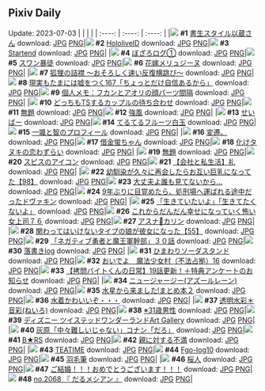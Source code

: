 ## Pixiv Daily
Update: 2023-07-03
|      |      |      |
| :----: | :----: | :----: |
|![](https://pixiv.microyu.workers.dev/c/240x480/img-master/img/2023/07/01/00/01/07/109487415_p0_master1200.jpg) **#1** [書生スタイル以蔵さん](https://www.pixiv.net/artworks/109487415) download: [JPG](https://pixiv.microyu.workers.dev/img-original/img/2023/07/01/00/01/07/109487415_p0.jpg) [PNG](https://pixiv.microyu.workers.dev/img-original/img/2023/07/01/00/01/07/109487415_p0.png)|![](https://pixiv.microyu.workers.dev/c/240x480/img-master/img/2023/07/01/00/00/05/109487179_p0_master1200.jpg) **#2** [HololiveID](https://www.pixiv.net/artworks/109487179) download: [JPG](https://pixiv.microyu.workers.dev/img-original/img/2023/07/01/00/00/05/109487179_p0.jpg) [PNG](https://pixiv.microyu.workers.dev/img-original/img/2023/07/01/00/00/05/109487179_p0.png)|![](https://pixiv.microyu.workers.dev/c/240x480/img-master/img/2023/07/02/00/00/01/109520274_p0_master1200.jpg) **#3** [Startend](https://www.pixiv.net/artworks/109520274) download: [JPG](https://pixiv.microyu.workers.dev/img-original/img/2023/07/02/00/00/01/109520274_p0.jpg) [PNG](https://pixiv.microyu.workers.dev/img-original/img/2023/07/02/00/00/01/109520274_p0.png)|
|![](https://pixiv.microyu.workers.dev/c/240x480/img-master/img/2023/07/02/12/34/57/109537272_p0_master1200.jpg) **#4** [ぼざろログ①](https://www.pixiv.net/artworks/109537272) download: [JPG](https://pixiv.microyu.workers.dev/img-original/img/2023/07/02/12/34/57/109537272_p0.jpg) [PNG](https://pixiv.microyu.workers.dev/img-original/img/2023/07/02/12/34/57/109537272_p0.png)|![](https://pixiv.microyu.workers.dev/c/240x480/img-master/img/2023/07/02/10/16/28/109532836_p0_master1200.jpg) **#5** [スワン暴徒](https://www.pixiv.net/artworks/109532836) download: [JPG](https://pixiv.microyu.workers.dev/img-original/img/2023/07/02/10/16/28/109532836_p0.jpg) [PNG](https://pixiv.microyu.workers.dev/img-original/img/2023/07/02/10/16/28/109532836_p0.png)|![](https://pixiv.microyu.workers.dev/c/240x480/img-master/img/2023/07/01/00/00/33/109487295_p0_master1200.jpg) **#6** [花嫁メリュジーヌ](https://www.pixiv.net/artworks/109487295) download: [JPG](https://pixiv.microyu.workers.dev/img-original/img/2023/07/01/00/00/33/109487295_p0.jpg) [PNG](https://pixiv.microyu.workers.dev/img-original/img/2023/07/01/00/00/33/109487295_p0.png)|
|![](https://pixiv.microyu.workers.dev/c/240x480/img-master/img/2023/07/01/22/28/19/109517007_p0_master1200.jpg) **#7** [狐狸の詰襟 〜おそろしく速い反復横跳び～](https://www.pixiv.net/artworks/109517007) download: [JPG](https://pixiv.microyu.workers.dev/img-original/img/2023/07/01/22/28/19/109517007_p0.jpg) [PNG](https://pixiv.microyu.workers.dev/img-original/img/2023/07/01/22/28/19/109517007_p0.png)|![](https://pixiv.microyu.workers.dev/c/240x480/img-master/img/2023/07/02/18/01/16/109548602_p0_master1200.jpg) **#8** [現実もたまには嘘をつく167「ちょっとだけ自信あるから」](https://www.pixiv.net/artworks/109548602) download: [JPG](https://pixiv.microyu.workers.dev/img-original/img/2023/07/02/18/01/16/109548602_p0.jpg) [PNG](https://pixiv.microyu.workers.dev/img-original/img/2023/07/02/18/01/16/109548602_p0.png)|![](https://pixiv.microyu.workers.dev/c/240x480/img-master/img/2023/07/01/07/00/09/109495009_p0_master1200.jpg) **#9** [個人メモ：フカンとアオリの顔パーツ間隔](https://www.pixiv.net/artworks/109495009) download: [JPG](https://pixiv.microyu.workers.dev/img-original/img/2023/07/01/07/00/09/109495009_p0.jpg) [PNG](https://pixiv.microyu.workers.dev/img-original/img/2023/07/01/07/00/09/109495009_p0.png)|
|![](https://pixiv.microyu.workers.dev/c/240x480/img-master/img/2023/07/02/00/01/08/109520518_p0_master1200.jpg) **#10** [どっちもTSするカップルの待ち合わせ](https://www.pixiv.net/artworks/109520518) download: [JPG](https://pixiv.microyu.workers.dev/img-original/img/2023/07/02/00/01/08/109520518_p0.jpg) [PNG](https://pixiv.microyu.workers.dev/img-original/img/2023/07/02/00/01/08/109520518_p0.png)|![](https://pixiv.microyu.workers.dev/c/240x480/img-master/img/2023/07/01/00/09/12/109488079_p0_master1200.jpg) **#11** [無題](https://www.pixiv.net/artworks/109488079) download: [JPG](https://pixiv.microyu.workers.dev/img-original/img/2023/07/01/00/09/12/109488079_p0.jpg) [PNG](https://pixiv.microyu.workers.dev/img-original/img/2023/07/01/00/09/12/109488079_p0.png)|![](https://pixiv.microyu.workers.dev/c/240x480/img-master/img/2023/07/01/04/30/02/109493406_p0_master1200.jpg) **#12** [強風](https://www.pixiv.net/artworks/109493406) download: [JPG](https://pixiv.microyu.workers.dev/img-original/img/2023/07/01/04/30/02/109493406_p0.jpg) [PNG](https://pixiv.microyu.workers.dev/img-original/img/2023/07/01/04/30/02/109493406_p0.png)|
|![](https://pixiv.microyu.workers.dev/c/240x480/img-master/img/2023/07/01/14/52/04/109503120_p0_master1200.jpg) **#13** [せいばー](https://www.pixiv.net/artworks/109503120) download: [JPG](https://pixiv.microyu.workers.dev/img-original/img/2023/07/01/14/52/04/109503120_p0.jpg) [PNG](https://pixiv.microyu.workers.dev/img-original/img/2023/07/01/14/52/04/109503120_p0.png)|![](https://pixiv.microyu.workers.dev/c/240x480/img-master/img/2023/07/01/20/30/05/109512734_p0_master1200.jpg) **#14** [てるてるフルーツ白玉](https://www.pixiv.net/artworks/109512734) download: [JPG](https://pixiv.microyu.workers.dev/img-original/img/2023/07/01/20/30/05/109512734_p0.jpg) [PNG](https://pixiv.microyu.workers.dev/img-original/img/2023/07/01/20/30/05/109512734_p0.png)|![](https://pixiv.microyu.workers.dev/c/240x480/img-master/img/2023/07/02/12/00/20/109536058_p0_master1200.jpg) **#15** [一颯と智のプロフィール](https://www.pixiv.net/artworks/109536058) download: [JPG](https://pixiv.microyu.workers.dev/img-original/img/2023/07/02/12/00/20/109536058_p0.jpg) [PNG](https://pixiv.microyu.workers.dev/img-original/img/2023/07/02/12/00/20/109536058_p0.png)|
|![](https://pixiv.microyu.workers.dev/c/240x480/img-master/img/2023/07/01/20/27/54/109511990_p0_master1200.jpg) **#16** [変遷。](https://www.pixiv.net/artworks/109511990) download: [JPG](https://pixiv.microyu.workers.dev/img-original/img/2023/07/01/20/27/54/109511990_p0.jpg) [PNG](https://pixiv.microyu.workers.dev/img-original/img/2023/07/01/20/27/54/109511990_p0.png)|![](https://pixiv.microyu.workers.dev/c/240x480/img-master/img/2023/07/01/21/48/54/109515562_p0_master1200.jpg) **#17** [借金蛍ちゃん](https://www.pixiv.net/artworks/109515562) download: [JPG](https://pixiv.microyu.workers.dev/img-original/img/2023/07/01/21/48/54/109515562_p0.jpg) [PNG](https://pixiv.microyu.workers.dev/img-original/img/2023/07/01/21/48/54/109515562_p0.png)|![](https://pixiv.microyu.workers.dev/c/240x480/img-master/img/2023/07/02/00/02/52/109520674_p0_master1200.jpg) **#18** [化けタヌキの恋わずらい](https://www.pixiv.net/artworks/109520674) download: [JPG](https://pixiv.microyu.workers.dev/img-original/img/2023/07/02/00/02/52/109520674_p0.jpg) [PNG](https://pixiv.microyu.workers.dev/img-original/img/2023/07/02/00/02/52/109520674_p0.png)|
|![](https://pixiv.microyu.workers.dev/c/240x480/img-master/img/2023/07/01/18/09/42/109508684_p0_master1200.jpg) **#19** [無題](https://www.pixiv.net/artworks/109508684) download: [JPG](https://pixiv.microyu.workers.dev/img-original/img/2023/07/01/18/09/42/109508684_p0.jpg) [PNG](https://pixiv.microyu.workers.dev/img-original/img/2023/07/01/18/09/42/109508684_p0.png)|![](https://pixiv.microyu.workers.dev/c/240x480/img-master/img/2023/07/01/11/15/45/109499056_p0_master1200.jpg) **#20** [スピスのアイコン](https://www.pixiv.net/artworks/109499056) download: [JPG](https://pixiv.microyu.workers.dev/img-original/img/2023/07/01/11/15/45/109499056_p0.jpg) [PNG](https://pixiv.microyu.workers.dev/img-original/img/2023/07/01/11/15/45/109499056_p0.png)|![](https://pixiv.microyu.workers.dev/c/240x480/img-master/img/2023/07/01/15/26/15/109504601_p0_master1200.jpg) **#21** [【会社と私生活】礼](https://www.pixiv.net/artworks/109504601) download: [JPG](https://pixiv.microyu.workers.dev/img-original/img/2023/07/01/15/26/15/109504601_p0.jpg) [PNG](https://pixiv.microyu.workers.dev/img-original/img/2023/07/01/15/26/15/109504601_p0.png)|
|![](https://pixiv.microyu.workers.dev/c/240x480/img-master/img/2023/07/02/00/03/14/109520695_p0_master1200.jpg) **#22** [幼馴染が久々に再会したらお互い巨乳になってた【98】](https://www.pixiv.net/artworks/109520695) download: [JPG](https://pixiv.microyu.workers.dev/img-original/img/2023/07/02/00/03/14/109520695_p0.jpg) [PNG](https://pixiv.microyu.workers.dev/img-original/img/2023/07/02/00/03/14/109520695_p0.png)|![](https://pixiv.microyu.workers.dev/c/240x480/img-master/img/2023/07/01/10/00/05/109497605_p0_master1200.jpg) **#23** [大丈夫よ誰も見てないから…](https://www.pixiv.net/artworks/109497605) download: [JPG](https://pixiv.microyu.workers.dev/img-original/img/2023/07/01/10/00/05/109497605_p0.jpg) [PNG](https://pixiv.microyu.workers.dev/img-original/img/2023/07/01/10/00/05/109497605_p0.png)|![](https://pixiv.microyu.workers.dev/c/240x480/img-master/img/2023/07/01/09/56/46/109497531_p0_master1200.jpg) **#24** [9年ぶりに目覚めたら、処刑場へ運ばれる途中だったドヴァキン](https://www.pixiv.net/artworks/109497531) download: [JPG](https://pixiv.microyu.workers.dev/img-original/img/2023/07/01/09/56/46/109497531_p0.jpg) [PNG](https://pixiv.microyu.workers.dev/img-original/img/2023/07/01/09/56/46/109497531_p0.png)|
|![](https://pixiv.microyu.workers.dev/c/240x480/img-master/img/2023/07/02/12/54/26/109537897_p0_master1200.jpg) **#25** [「生きていたいよ」「生きてたくないよ」](https://www.pixiv.net/artworks/109537897) download: [JPG](https://pixiv.microyu.workers.dev/img-original/img/2023/07/02/12/54/26/109537897_p0.jpg) [PNG](https://pixiv.microyu.workers.dev/img-original/img/2023/07/02/12/54/26/109537897_p0.png)|![](https://pixiv.microyu.workers.dev/c/240x480/img-master/img/2023/07/01/17/10/24/109506992_p0_master1200.jpg) **#26** [これからだんだん幸せになっていく怖い女上司７６](https://www.pixiv.net/artworks/109506992) download: [JPG](https://pixiv.microyu.workers.dev/img-original/img/2023/07/01/17/10/24/109506992_p0.jpg) [PNG](https://pixiv.microyu.workers.dev/img-original/img/2023/07/01/17/10/24/109506992_p0.png)|![](https://pixiv.microyu.workers.dev/c/240x480/img-master/img/2023/07/02/02/26/46/109524872_p0_master1200.jpg) **#27** [アスナ💖カリン](https://www.pixiv.net/artworks/109524872) download: [JPG](https://pixiv.microyu.workers.dev/img-original/img/2023/07/02/02/26/46/109524872_p0.jpg) [PNG](https://pixiv.microyu.workers.dev/img-original/img/2023/07/02/02/26/46/109524872_p0.png)|
|![](https://pixiv.microyu.workers.dev/c/240x480/img-master/img/2023/07/01/00/01/29/109487464_p0_master1200.jpg) **#28** [関わってはいけないタイプの娘が彼女になった【55】](https://www.pixiv.net/artworks/109487464) download: [JPG](https://pixiv.microyu.workers.dev/img-original/img/2023/07/01/00/01/29/109487464_p0.jpg) [PNG](https://pixiv.microyu.workers.dev/img-original/img/2023/07/01/00/01/29/109487464_p0.png)|![](https://pixiv.microyu.workers.dev/c/240x480/img-master/img/2023/07/01/19/22/14/109510690_p0_master1200.jpg) **#29** [「ネガティブ勇者と魔王軍幹部」３０話](https://www.pixiv.net/artworks/109510690) download: [JPG](https://pixiv.microyu.workers.dev/img-original/img/2023/07/01/19/22/14/109510690_p0.jpg) [PNG](https://pixiv.microyu.workers.dev/img-original/img/2023/07/01/19/22/14/109510690_p0.png)|![](https://pixiv.microyu.workers.dev/c/240x480/img-master/img/2023/07/02/15/56/26/109543882_p0_master1200.jpg) **#30** [落書きlog](https://www.pixiv.net/artworks/109543882) download: [JPG](https://pixiv.microyu.workers.dev/img-original/img/2023/07/02/15/56/26/109543882_p0.jpg) [PNG](https://pixiv.microyu.workers.dev/img-original/img/2023/07/02/15/56/26/109543882_p0.png)|
|![](https://pixiv.microyu.workers.dev/c/240x480/img-master/img/2023/07/02/20/30/02/109554362_p0_master1200.jpg) **#31** [ひまわりソーダスタンド](https://www.pixiv.net/artworks/109554362) download: [JPG](https://pixiv.microyu.workers.dev/img-original/img/2023/07/02/20/30/02/109554362_p0.jpg) [PNG](https://pixiv.microyu.workers.dev/img-original/img/2023/07/02/20/30/02/109554362_p0.png)|![](https://pixiv.microyu.workers.dev/c/240x480/img-master/img/2023/07/01/13/20/23/109501885_p0_master1200.jpg) **#32** [おいでよ　魔法少女村（不法占拠）16](https://www.pixiv.net/artworks/109501885) download: [JPG](https://pixiv.microyu.workers.dev/img-original/img/2023/07/01/13/20/23/109501885_p0.jpg) [PNG](https://pixiv.microyu.workers.dev/img-original/img/2023/07/01/13/20/23/109501885_p0.png)|![](https://pixiv.microyu.workers.dev/c/240x480/img-master/img/2023/07/02/12/00/53/109536125_p0_master1200.jpg) **#33** [【拷問バイトくんの日常】19話更新！＋特典アンケートのお知らせ](https://www.pixiv.net/artworks/109536125) download: [JPG](https://pixiv.microyu.workers.dev/img-original/img/2023/07/02/12/00/53/109536125_p0.jpg) [PNG](https://pixiv.microyu.workers.dev/img-original/img/2023/07/02/12/00/53/109536125_p0.png)|
|![](https://pixiv.microyu.workers.dev/c/240x480/img-master/img/2023/07/02/04/05/50/109526509_p0_master1200.jpg) **#34** [ニュージャージー(アズールレーン)](https://www.pixiv.net/artworks/109526509) download: [JPG](https://pixiv.microyu.workers.dev/img-original/img/2023/07/02/04/05/50/109526509_p0.jpg) [PNG](https://pixiv.microyu.workers.dev/img-original/img/2023/07/02/04/05/50/109526509_p0.png)|![](https://pixiv.microyu.workers.dev/c/240x480/img-master/img/2023/07/01/12/19/09/109500489_p0_master1200.jpg) **#35** [水星から来ました!まとめ本２](https://www.pixiv.net/artworks/109500489) download: [JPG](https://pixiv.microyu.workers.dev/img-original/img/2023/07/01/12/19/09/109500489_p0.jpg) [PNG](https://pixiv.microyu.workers.dev/img-original/img/2023/07/01/12/19/09/109500489_p0.png)|![](https://pixiv.microyu.workers.dev/c/240x480/img-master/img/2023/07/01/18/14/15/109508362_p0_master1200.jpg) **#36** [水着かわいいぞ・・・](https://www.pixiv.net/artworks/109508362) download: [JPG](https://pixiv.microyu.workers.dev/img-original/img/2023/07/01/18/14/15/109508362_p0.jpg) [PNG](https://pixiv.microyu.workers.dev/img-original/img/2023/07/01/18/14/15/109508362_p0.png)|
|![](https://pixiv.microyu.workers.dev/c/240x480/img-master/img/2023/07/02/00/00/23/109520380_p0_master1200.jpg) **#37** [透明水彩＊音彩(ねいろ)](https://www.pixiv.net/artworks/109520380) download: [JPG](https://pixiv.microyu.workers.dev/img-original/img/2023/07/02/00/00/23/109520380_p0.jpg) [PNG](https://pixiv.microyu.workers.dev/img-original/img/2023/07/02/00/00/23/109520380_p0.png)|![](https://pixiv.microyu.workers.dev/c/240x480/img-master/img/2023/07/01/22/48/47/109517722_p0_master1200.jpg) **#38** [※31歳男性](https://www.pixiv.net/artworks/109517722) download: [JPG](https://pixiv.microyu.workers.dev/img-original/img/2023/07/01/22/48/47/109517722_p0.jpg) [PNG](https://pixiv.microyu.workers.dev/img-original/img/2023/07/01/22/48/47/109517722_p0.png)|![](https://pixiv.microyu.workers.dev/c/240x480/img-master/img/2023/07/01/00/00/50/109487370_p0_master1200.jpg) **#39** [ディズニー ツイステッドワンダーランドArt Gallery](https://www.pixiv.net/artworks/109487370) download: [JPG](https://pixiv.microyu.workers.dev/img-original/img/2023/07/01/00/00/50/109487370_p0.jpg) [PNG](https://pixiv.microyu.workers.dev/img-original/img/2023/07/01/00/00/50/109487370_p0.png)|
|![](https://pixiv.microyu.workers.dev/c/240x480/img-master/img/2023/07/01/16/08/11/109505480_p0_master1200.jpg) **#40** [灰原「中々難しいじゃない」コナン「だろ」](https://www.pixiv.net/artworks/109505480) download: [JPG](https://pixiv.microyu.workers.dev/img-original/img/2023/07/01/16/08/11/109505480_p0.jpg) [PNG](https://pixiv.microyu.workers.dev/img-original/img/2023/07/01/16/08/11/109505480_p0.png)|![](https://pixiv.microyu.workers.dev/c/240x480/img-master/img/2023/07/01/14/46/15/109503731_p0_master1200.jpg) **#41** [B★RS](https://www.pixiv.net/artworks/109503731) download: [JPG](https://pixiv.microyu.workers.dev/img-original/img/2023/07/01/14/46/15/109503731_p0.jpg) [PNG](https://pixiv.microyu.workers.dev/img-original/img/2023/07/01/14/46/15/109503731_p0.png)|![](https://pixiv.microyu.workers.dev/c/240x480/img-master/img/2023/07/02/00/17/07/109521257_p0_master1200.jpg) **#42** [親に対する不満](https://www.pixiv.net/artworks/109521257) download: [JPG](https://pixiv.microyu.workers.dev/img-original/img/2023/07/02/00/17/07/109521257_p0.jpg) [PNG](https://pixiv.microyu.workers.dev/img-original/img/2023/07/02/00/17/07/109521257_p0.png)|
|![](https://pixiv.microyu.workers.dev/c/240x480/img-master/img/2023/07/01/05/32/15/109494044_p0_master1200.jpg) **#43** [TEATIME](https://www.pixiv.net/artworks/109494044) download: [JPG](https://pixiv.microyu.workers.dev/img-original/img/2023/07/01/05/32/15/109494044_p0.jpg) [PNG](https://pixiv.microyu.workers.dev/img-original/img/2023/07/01/05/32/15/109494044_p0.png)|![](https://pixiv.microyu.workers.dev/c/240x480/img-master/img/2023/07/01/21/08/33/109514119_p0_master1200.jpg) **#44** [Fgo-log10](https://www.pixiv.net/artworks/109514119) download: [JPG](https://pixiv.microyu.workers.dev/img-original/img/2023/07/01/21/08/33/109514119_p0.jpg) [PNG](https://pixiv.microyu.workers.dev/img-original/img/2023/07/01/21/08/33/109514119_p0.png)|![](https://pixiv.microyu.workers.dev/c/240x480/img-master/img/2023/07/01/18/00/23/109508369_p0_master1200.jpg) **#45** [羽毛筆](https://www.pixiv.net/artworks/109508369) download: [JPG](https://pixiv.microyu.workers.dev/img-original/img/2023/07/01/18/00/23/109508369_p0.jpg) [PNG](https://pixiv.microyu.workers.dev/img-original/img/2023/07/01/18/00/23/109508369_p0.png)|
|![](https://pixiv.microyu.workers.dev/c/240x480/img-master/img/2023/07/02/09/55/30/109532237_p0_master1200.jpg) **#46** [桜人](https://www.pixiv.net/artworks/109532237) download: [JPG](https://pixiv.microyu.workers.dev/img-original/img/2023/07/02/09/55/30/109532237_p0.jpg) [PNG](https://pixiv.microyu.workers.dev/img-original/img/2023/07/02/09/55/30/109532237_p0.png)|![](https://pixiv.microyu.workers.dev/c/240x480/img-master/img/2023/07/02/21/12/04/109556236_p0_master1200.jpg) **#47** [ご結婚！！！おめでとうございます！！！](https://www.pixiv.net/artworks/109556236) download: [JPG](https://pixiv.microyu.workers.dev/img-original/img/2023/07/02/21/12/04/109556236_p0.jpg) [PNG](https://pixiv.microyu.workers.dev/img-original/img/2023/07/02/21/12/04/109556236_p0.png)|![](https://pixiv.microyu.workers.dev/c/240x480/img-master/img/2023/07/01/15/24/30/109504573_p0_master1200.jpg) **#48** [no.2068 『 だるメシアン 』](https://www.pixiv.net/artworks/109504573) download: [JPG](https://pixiv.microyu.workers.dev/img-original/img/2023/07/01/15/24/30/109504573_p0.jpg) [PNG](https://pixiv.microyu.workers.dev/img-original/img/2023/07/01/15/24/30/109504573_p0.png)|
